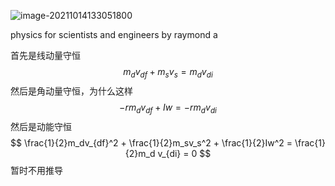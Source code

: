 ![image-20211014133051800](C:\Users\acer\AppData\Roaming\Typora\typora-user-images\image-20211014133051800.png)

physics for scientists and engineers by raymond a

首先是线动量守恒
$$
m_d v_{df} + m_s v_s = m_dv_{di}
$$
然后是角动量守恒，为什么这样
$$
-rm_d v_{df} + Iw = -rm_d v_{di}
$$
然后是动能守恒
$$
\frac{1}{2}m_dv_{df}^2 + \frac{1}{2}m_sv_s^2 + \frac{1}{2}Iw^2 = \frac{1}{2}m_d v_{di} = 0
$$
暂时不用推导